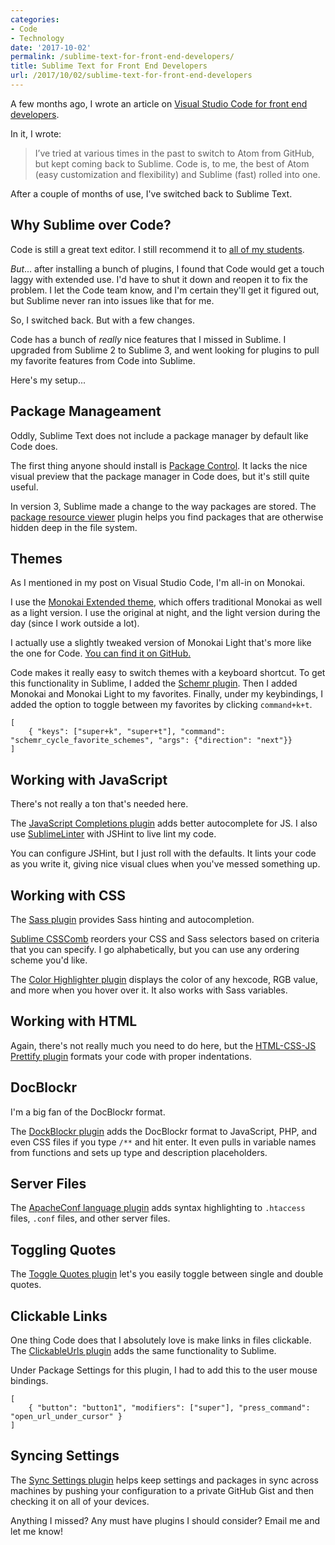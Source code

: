 ```yaml
---
categories:
- Code
- Technology
date: '2017-10-02'
permalink: /sublime-text-for-front-end-developers/
title: Sublime Text for Front End Developers
url: /2017/10/02/sublime-text-for-front-end-developers
---
```


A few months ago, I wrote an article on [Visual Studio Code for front end developers](/visual-studio-code-for-front-end-developers/).

In it, I wrote:

> I’ve tried at various times in the past to switch to Atom from GitHub, but kept coming back to Sublime. Code is, to me, the best of Atom (easy customization and flexibility) and Sublime (fast) rolled into one.

After a couple of months of use, I've switched back to Sublime Text.

## Why Sublime over Code?

Code is still a great text editor. I still recommend it to [all of my students](/guides/).

*But*... after installing a bunch of plugins, I found that Code would get a touch laggy with extended use. I'd have to shut it down and reopen it to fix the problem. I let the Code team know, and I'm certain they'll get it figured out, but Sublime never ran into issues like that for me.

So, I switched back. But with a few changes.

Code has a bunch of *really* nice features that I missed in Sublime. I upgraded from Sublime 2 to Sublime 3, and went looking for plugins to pull my favorite features from Code into Sublime.

Here's my setup...

## Package Manageament

Oddly, Sublime Text does not include a package manager by default like Code does.

The first thing anyone should install is [Package Control](https://packagecontrol.io/installation). It lacks the nice visual preview that the package manager in Code does, but it's still quite useful.

In version 3, Sublime made a change to the way packages are stored. The [package resource viewer](https://github.com/skuroda/PackageResourceViewer) plugin helps you find packages that are otherwise hidden deep in the file system.

## Themes

As I mentioned in my post on Visual Studio Code, I'm all-in on Monokai.

I use the [Monokai Extended theme](https://github.com/jonschlinkert/sublime-monokai-extended), which offers traditional Monokai as well as a light version. I use the original at night, and the light version during the day (since I work outside a lot).

I actually use a slightly tweaked version of Monokai Light that's more like the one for Code. [You can find it on GitHub.](https://gist.github.com/cferdinandi/f57f627eeac031685feb31c3384e91c8)

Code makes it really easy to switch themes with a keyboard shortcut. To get this functionality in Sublime, I added the [Schemr plugin](https://github.com/benweier/Schemr). Then I added Monokai and Monokai Light to my favorites. Finally, under my keybindings, I added the option to toggle between my favorites by clicking `command+k+t`.

```lang-js
[
    { "keys": ["super+k", "super+t"], "command": "schemr_cycle_favorite_schemes", "args": {"direction": "next"}}
]
```

## Working with JavaScript

There's not really a ton that's needed here.

The [JavaScript Completions plugin](https://packagecontrol.io/packages/JavaScript%20Completions) adds better autocomplete for JS. I also use [SublimeLinter](http://www.sublimelinter.com/en/latest/) with JSHint to live lint my code.

You can configure JSHint, but I just roll with the defaults. It lints your code as you write it, giving nice visual clues when you've messed something up.

## Working with CSS

The [Sass plugin](https://packagecontrol.io/packages/Sass) provides Sass hinting and autocompletion.

[Sublime CSSComb](https://github.com/csscomb/sublime-csscomb) reorders your CSS and Sass selectors based on criteria that you can specify. I go alphabetically, but you can use any ordering scheme you'd like.

The [Color Highlighter plugin](https://github.com/Monnoroch/ColorHighlighter) displays the color of any hexcode, RGB value, and more when you hover over it. It also works with Sass variables.

## Working with HTML

Again, there's not really much you need to do here, but the [HTML-CSS-JS Prettify plugin](https://github.com/victorporof/Sublime-HTMLPrettify) formats your code with proper indentations.

## DocBlockr

I'm a big fan of the DocBlockr format.

The [DockBlockr plugin](https://github.com/Warin/Sublime/tree/master/DocBlockr) adds the DocBlockr format to JavaScript, PHP, and even CSS files if you type `/**` and hit enter. It even pulls in variable names from functions and sets up type and description placeholders.

## Server Files

The [ApacheConf language plugin](https://github.com/colinta/ApacheConf.tmLanguage) adds syntax highlighting to `.htaccess` files, `.conf` files, and other server files.

## Toggling Quotes

The [Toggle Quotes plugin](https://github.com/spadgos/sublime-ToggleQuotes) let's you easily toggle between single and double quotes.

## Clickable Links

One thing Code does that I absolutely love is make links in files clickable. The [ClickableUrls plugin](https://github.com/leonid-shevtsov/ClickableUrls_SublimeText) adds the same functionality to Sublime.

Under Package Settings for this plugin, I had to add this to the user mouse bindings.

```lang-js
[
	{ "button": "button1", "modifiers": ["super"], "press_command": "open_url_under_cursor" }
]
```

## Syncing Settings

The [Sync Settings plugin](https://packagecontrol.io/packages/Sync%20Settings) helps keep settings and packages in sync across machines by pushing your configuration to a private GitHub Gist and then checking it on all of your devices.

Anything I missed? Any must have plugins I should consider? Email me and let me know!